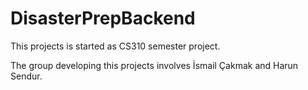 # DisasterPrepBackend

This projects is started as CS310 semester project.   


The group developing this projects involves İsmail Çakmak and Harun Sendur.
